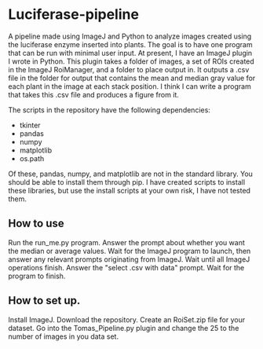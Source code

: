 # Luciferase-pipeline

A pipeline made using ImageJ and Python to analyze images created using the luciferase enzyme inserted into plants.
The goal is to have one program that can be run with minimal user input.
At present, I have an ImageJ plugin I wrote in Python.
This plugin takes a folder of images, a set of ROIs created in the ImageJ RoiManager, and a folder to place output in.
It outputs a .csv file in the folder for output that contains the mean and median gray value for each plant in the image
at each stack position.
I think I can write a program that takes this .csv file and produces a figure from it.

The scripts in the repository have the following dependencies:
* tkinter
* pandas
* numpy
* matplotlib
* os.path

Of these, pandas, numpy, and matplotlib are not in the standard library. You should be able to install them through pip.
I have created scripts to install these libraries, but use the install scripts at your own risk, I have not tested them.

## How to use
Run the run_me.py program.
Answer the prompt about whether you want the median or average values.
Wait for the ImageJ program to launch, then answer any relevant prompts originating from ImageJ.
Wait until all ImageJ operations finish.
Answer the "select .csv with data" prompt.
Wait for the program to finish.

## How to set up.
Install ImageJ.
Download the repository.
Create an RoiSet.zip file for your dataset.
Go into the Tomas_Pipeline.py plugin and change the 25 to the number of images in you data set.
